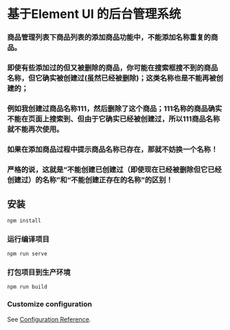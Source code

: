 # 基于Element UI 的后台管理系统
### 商品管理列表下商品列表的添加商品功能中，不能添加名称重复的商品。
### 即使有些添加过的但又被删除的商品，你可能在搜索框搜不到的商品名称，但它确实被创建过(虽然已经被删除)；这类名称也是不能再被创建的；
### 例如我创建过商品名称111，然后删除了这个商品；111名称的商品确实不能在页面上搜索到、但由于它确实已经被创建过，所以111商品名称就不能再次使用。
### 如果在添加商品过程中提示商品名称已存在，那就不妨换一个名称！
### 严格的说，这就是“不能创建已创建过（即使现在已经被删除但它已经创建过）的名称”和“不能创建正存在的名称”的区别！
## 安装
```
npm install
```

### 运行编译项目
```
npm run serve
```

### 打包项目到生产环境
```
npm run build
```


### Customize configuration
See [Configuration Reference](https://cli.vuejs.org/config/).
